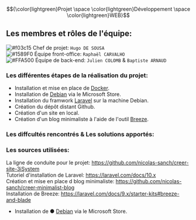 $${\color{lightgreen}Projet \space \color{lightgreen}Développement \space \color{lightgreen}WEB}$$

## Les membres et rôles de l'équipe:

![#f03c15](https://via.placeholder.com/15/f03c15/000000?text=+) Chef de projet:  `Hugo DE SOUSA`  
![#1589F0](https://via.placeholder.com/15/1589F0/000000?text=+) Équipe front-office:  `Raphaël CARVALHO`  
![#FFA500](https://via.placeholder.com/15/FFA500/000000?text=+) Équipe de back-end:  `Julien COLOMB` &  `Baptiste ARNAUD`  

### Les différentes étapes de la réalisation du projet:
- Installation et mise en place de [Docker](https://www.docker.com).
- Installation de [Debian](https://apps.microsoft.com/detail/9MSVKQC78PK6?hl=fr-fr&gl=FR) via le Microsoft Store.
- Installation du framwork [Laravel](https://laravel.com) sur la machine Debian.
- Création du dépôt distant Github.
- Création d'un site en local.
- Création d'un blog minimaliste à l'aide de l'outil [Breeze](https://laravel.com/docs/9.x/starter-kits#breeze-and-blade).

### Les diffcultés rencontrés & Les solutions apportés:

### Les sources utilisées:
La ligne de conduite pour le projet: https://github.com/nicolas-sanch/creer-site-3iSystem  
Tutoriel d'installation de Laravel: https://laravel.com/docs/10.x  
Création et mise en place d blog minimaliste: https://github.com/nicolas-sanch/creer-minimalist-blog  
Installation de Breeze: https://laravel.com/docs/9.x/starter-kits#breeze-and-blade  

- Installation de &#x25cf; [Debian](https://apps.microsoft.com/detail/9MSVKQC78PK6?hl=fr-fr&gl=FR) via le Microsoft Store.
